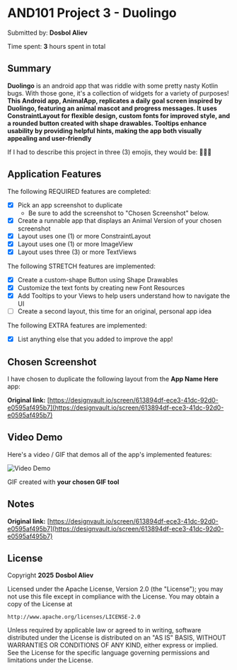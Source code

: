 <!-- (This is a comment) INSTRUCTIONS: Go through this page and fill out any **bolded** entries with their correct values.-->

# AND101 Project 3 - Duolingo

Submitted by: **Dosbol Aliev**

Time spent: **3** hours spent in total

## Summary

**Duolingo** is an android app that was riddle with some pretty nasty Kotlin bugs.  With those gone, it's a collection of widgets for a variety of purposes!  **This Android app, AnimalApp, replicates a daily goal screen inspired by Duolingo, featuring an animal mascot and progress messages. It uses ConstraintLayout for flexible design, custom fonts for improved style, and a rounded button created with shape drawables. Tooltips enhance usability by providing helpful hints, making the app both visually appealing and user-friendly**

If I had to describe this project in three (3) emojis, they would be: 🦉🎯📱

## Application Features

<!-- (This is a comment) Please be sure to change the [ ] to [x] for any features you completed.  If a feature is not checked [x], you might miss the points for that item! -->

The following REQUIRED features are completed:

- [X] Pick an app screenshot to duplicate
  - Be sure to add the screenshot to "Chosen Screenshot" below.
- [X] Create a runnable app that displays an Animal Version of your chosen screenshot
- [X] Layout uses one (1) or more ConstraintLayout
- [X] Layout uses one (1) or more ImageView
- [X] Layout uses three (3) or more TextViews

The following STRETCH features are implemented:

- [X] Create a custom-shape Button using Shape Drawables
- [X] Customize the text fonts by creating new Font Resources
- [X] Add Tooltips to your Views to help users understand how to navigate the UI
- [ ] Create a second layout, this time for an original, personal app idea

The following EXTRA features are implemented:

- [X] List anything else that you added to improve the app!

## Chosen Screenshot

I have chosen to duplicate the following layout from the **App Name Here** app:

**Original link:** [https://designvault.io/screen/613894df-ece3-41dc-92d0-e0595af495b7](https://designvault.io/screen/613894df-ece3-41dc-92d0-e0595af495b7)

## Video Demo

Here's a video / GIF that demos all of the app's implemented features:

<img src='http://i.imgur.com/link/to/your/gif/file.gif' title='Video Demo' width='' alt='Video Demo' />

GIF created with **your chosen GIF tool**



## Notes

**Original link:** [https://designvault.io/screen/613894df-ece3-41dc-92d0-e0595af495b7](https://designvault.io/screen/613894df-ece3-41dc-92d0-e0595af495b7)

## License

Copyright **2025** **Dosbol Aliev**

Licensed under the Apache License, Version 2.0 (the "License");
you may not use this file except in compliance with the License.
You may obtain a copy of the License at

    http://www.apache.org/licenses/LICENSE-2.0

Unless required by applicable law or agreed to in writing, software
distributed under the License is distributed on an "AS IS" BASIS,
WITHOUT WARRANTIES OR CONDITIONS OF ANY KIND, either express or implied.
See the License for the specific language governing permissions and
limitations under the License.
